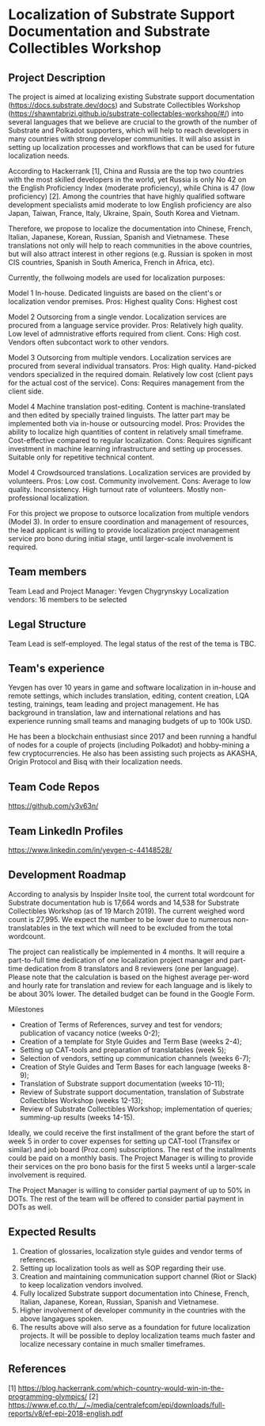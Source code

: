 # Localization of Substrate Support Documentation and Substrate Collectibles Workshop 

## Project Description
The project is aimed at localizing existing Substrate support documentation (https://docs.substrate.dev/docs) and Substrate Collectibles Workshop (https://shawntabrizi.github.io/substrate-collectables-workshop/#/) into several languages that we believe are crucial to the growth of the number of Substrate and Polkadot supporters, which will help to reach developers in many countries with strong developer communities. It will also assist in setting up localization processes and workflows that can be used for future localization needs.

According to Hackerrank [1], China and Russia are the top two countries with the most skilled developers in the world, yet Russia is only No 42 on the English Proficiency Index (moderate proficiency), while China is 47 (low proficiency) [2]. Among the countries that have highly qualified software development specialists amid moderate to low English proficiency are also Japan, Taiwan, France, Italy, Ukraine, Spain, South Korea and Vietnam.

Therefore, we propose to localize the documentation into Chinese, French, Italian, Japanese, Korean, Russian, Spanish and Vietnamese. These translations not only will help to reach communities in the above countries, but will also attract interest in other regions (e.g. Russian is spoken in most CIS countries, Spanish in South America, French in Africa, etc).

Currently, the follwoing models are used for localization purposes:

Model 1
In-house. Dedicated linguists are based on the client's or localization vendor premises.
Pros: Highest quality
Cons: Highest cost

Model 2
Outsorcing from a single vendor. Localization services are procured from a language service provider.
Pros: Relatively high quality. Low level of admnistrative efforts required from client.
Cons: High cost. Vendors often subcontact work to other vendors.

Model 3
Outsorcing from multiple vendors. Localization services are procured from several individual transators.
Pros: High quality. Hand-picked vendors specialized in the required domain. Relatively low cost (client pays for the actual cost of the service).
Cons: Requires management from the client side.

Model 4
Machine translation post-editing. Content is machine-translated and then edited by specially trained linguists. The latter part may be implemented both via in-house or outsourcing model.
Pros: Provides the ability to localize high quantities of content in relatively small timeframe. Cost-effective compared to regular localization.
Cons: Requires significant investment in machine learning infrastructure and setting up processes. Suitable only for repetitive technical content.

Model 4
Crowdsourced translations. Localization services are provided by volunteers.
Pros: Low cost. Community involvement.
Cons: Average to low quality. Inconsistency. High turnout rate of volunteers. Mostly non-professional localization.

For this project we propose to outsorce localization from multiple vendors (Model 3). In order to ensure coordination and management of resources, the lead applicant is willing to provide localization project management service pro bono during initial stage, until larger-scale involvement is required.


## Team members
Team Lead and Project Manager: Yevgen Chygrynskyy
Localization vendors: 16 members to be selected
	

## Legal Structure 
Team Lead is self-employed. The legal status of the rest of the tema is TBC.


## Team's experience
Yevgen has over 10 years in game and software localization in in-house and remote settings, which includes translation, editing, content creation, LQA testing, trainings, team leading and project management. He has background in translation, law and international relations and has experience running small teams and managing budgets of up to 100k USD.

He has been a blockchain enthusiast since 2017 and been running a handful of nodes for a couple of projects (including Polkadot) and hobby-mining a few cryptocurrencies. He also has been assisting such projects as AKASHA, Origin Protocol and Bisq with their localization needs.


## Team Code Repos
https://github.com/y3v63n/


## Team LinkedIn Profiles
https://www.linkedin.com/in/yevgen-c-44148528/


## Development Roadmap
According to analysis by Inspider Insite tool, the current total wordcount for Substrate documentation hub is 17,664 words and 14,538 for Substrate Collectibles Workshop (as of 19 March 2019). The current weighed word count is 27,995. We expect the number to be lower due to numerous non-translatables in the text which will need to be excluded from the total wordcount.

The project can realistically be implemented in 4 months. It will require a part-to-full time dedication of one localization project manager and part-time dedication from 8 translators and 8 reviewers (one per language). Please note that the calculation is based on the highest average per-word and hourly rate for translation and review for each language and is likely to be about 30% lower. The detailed budget can be found in the Google Form.

Milestones
-	Creation of Terms of References, survey and test for vendors; publication of vacancy notice (weeks 0-2);
-	Creation of a template for Style Guides and Term Base (weeks 2-4);
-	Setting up CAT-tools and preparation of translatables (week 5);
-	Selection of vendors, setting up communication channels (weeks 6-7);
-	Creation of Style Guides and Term Bases for each language (weeks 8-9);
-	Translation of Substrate support documentation (weeks 10-11);
-	Review of Substrate support documentation, translation of Substrate Collectibles Workshop (weeks 12-13);
-	Review of Substrate Collectibles Workshop; implementation of queries; summing-up results (weeks 14-15).

Ideally, we could receive the first installment of the grant before the start of week 5 in order to cover expenses for setting up CAT-tool (Transifex or similar) and job board (Proz.com) subscriptions. The rest of the installments could be paid on a monthly basis. The Project Manager is willing to provide their services on the pro bono basis for the first 5 weeks until a larger-scale involvement is required.

The Project Manager is willing to consider partial payment of up to 50% in DOTs. The rest of the team will be offered to consider partial payment in DOTs as well.


## Expected Results
1.	Creation of glossaries, localization style guides and vendor terms of references.
2.	Setting up localization tools as well as SOP regarding their use.
3.	Creation and maintaining communication support channel (Riot or Slack) to keep localization vendors involved.
4.	Fully localized Substrate support documentation into Chinese, French, Italian, Japanese, Korean, Russian, Spanish and Vietnamese.
5.  Higher involvement of developer community in the countries with the above langagues spoken. 
6. The results above will also serve as a foundation for future localization projects. It will be possible to deploy localization teams much faster and localize necessary containe in much smaller timeframes.


## References
[1] https://blog.hackerrank.com/which-country-would-win-in-the-programming-olympics/
[2] https://www.ef.co.th/__/~/media/centralefcom/epi/downloads/full-reports/v8/ef-epi-2018-english.pdf
